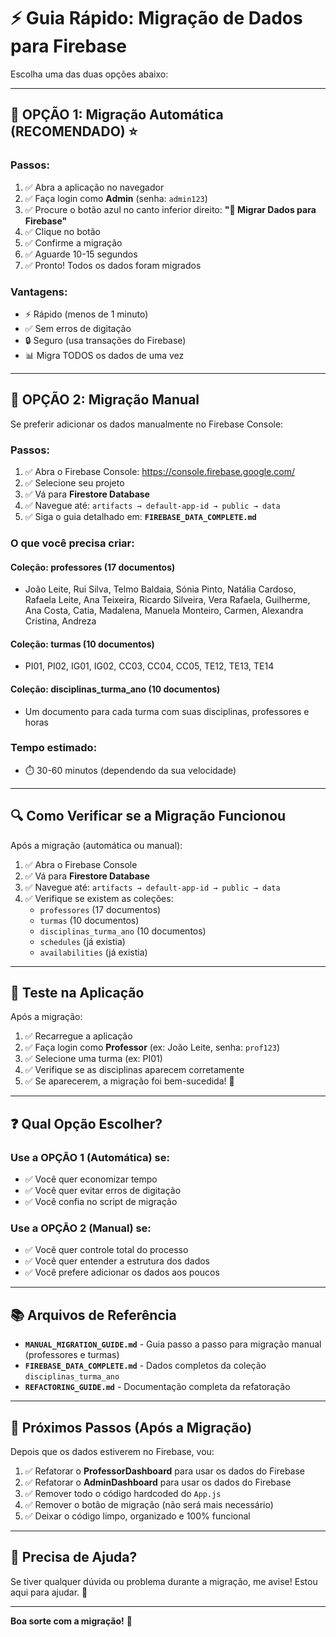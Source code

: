 # ⚡ Guia Rápido: Migração de Dados para Firebase

Escolha uma das duas opções abaixo:

---

## 🎯 **OPÇÃO 1: Migração Automática (RECOMENDADO)** ⭐

### Passos:
1. ✅ Abra a aplicação no navegador
2. ✅ Faça login como **Admin** (senha: `admin123`)
3. ✅ Procure o botão azul no canto inferior direito: **"🚀 Migrar Dados para Firebase"**
4. ✅ Clique no botão
5. ✅ Confirme a migração
6. ✅ Aguarde 10-15 segundos
7. ✅ Pronto! Todos os dados foram migrados

### Vantagens:
- ⚡ Rápido (menos de 1 minuto)
- ✅ Sem erros de digitação
- 🔒 Seguro (usa transações do Firebase)
- 📊 Migra TODOS os dados de uma vez

---

## 📝 **OPÇÃO 2: Migração Manual**

Se preferir adicionar os dados manualmente no Firebase Console:

### Passos:
1. ✅ Abra o Firebase Console: https://console.firebase.google.com/
2. ✅ Selecione seu projeto
3. ✅ Vá para **Firestore Database**
4. ✅ Navegue até: `artifacts → default-app-id → public → data`
5. ✅ Siga o guia detalhado em: **`FIREBASE_DATA_COMPLETE.md`**

### O que você precisa criar:

#### **Coleção: professores** (17 documentos)
- João Leite, Rui Silva, Telmo Baldaia, Sónia Pinto, Natália Cardoso, Rafaela Leite, Ana Teixeira, Ricardo Silveira, Vera Rafaela, Guilherme, Ana Costa, Catia, Madalena, Manuela Monteiro, Carmen, Alexandra Cristina, Andreza

#### **Coleção: turmas** (10 documentos)
- PI01, PI02, IG01, IG02, CC03, CC04, CC05, TE12, TE13, TE14

#### **Coleção: disciplinas_turma_ano** (10 documentos)
- Um documento para cada turma com suas disciplinas, professores e horas

### Tempo estimado:
- ⏱️ 30-60 minutos (dependendo da sua velocidade)

---

## 🔍 **Como Verificar se a Migração Funcionou**

Após a migração (automática ou manual):

1. ✅ Abra o Firebase Console
2. ✅ Vá para **Firestore Database**
3. ✅ Navegue até: `artifacts → default-app-id → public → data`
4. ✅ Verifique se existem as coleções:
   - `professores` (17 documentos)
   - `turmas` (10 documentos)
   - `disciplinas_turma_ano` (10 documentos)
   - `schedules` (já existia)
   - `availabilities` (já existia)

---

## 🐛 **Teste na Aplicação**

Após a migração:

1. ✅ Recarregue a aplicação
2. ✅ Faça login como **Professor** (ex: João Leite, senha: `prof123`)
3. ✅ Selecione uma turma (ex: PI01)
4. ✅ Verifique se as disciplinas aparecem corretamente
5. ✅ Se aparecerem, a migração foi bem-sucedida! 🎉

---

## ❓ **Qual Opção Escolher?**

### Use a **OPÇÃO 1 (Automática)** se:
- ✅ Você quer economizar tempo
- ✅ Você quer evitar erros de digitação
- ✅ Você confia no script de migração

### Use a **OPÇÃO 2 (Manual)** se:
- ✅ Você quer controle total do processo
- ✅ Você quer entender a estrutura dos dados
- ✅ Você prefere adicionar os dados aos poucos

---

## 📚 **Arquivos de Referência**

- **`MANUAL_MIGRATION_GUIDE.md`** - Guia passo a passo para migração manual (professores e turmas)
- **`FIREBASE_DATA_COMPLETE.md`** - Dados completos da coleção `disciplinas_turma_ano`
- **`REFACTORING_GUIDE.md`** - Documentação completa da refatoração

---

## 🚀 **Próximos Passos (Após a Migração)**

Depois que os dados estiverem no Firebase, vou:

1. ✅ Refatorar o **ProfessorDashboard** para usar os dados do Firebase
2. ✅ Refatorar o **AdminDashboard** para usar os dados do Firebase
3. ✅ Remover todo o código hardcoded do `App.js`
4. ✅ Remover o botão de migração (não será mais necessário)
5. ✅ Deixar o código limpo, organizado e 100% funcional

---

## 💬 **Precisa de Ajuda?**

Se tiver qualquer dúvida ou problema durante a migração, me avise! Estou aqui para ajudar. 🙂

---

**Boa sorte com a migração!** 🚀